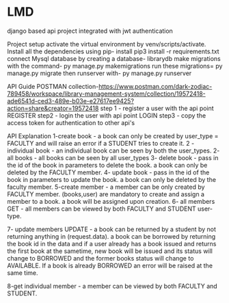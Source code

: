 # LMD
 django based api project integrated with jwt authentication
 
 Project setup
 activate the virtual environment by venv/scripts/activate.
 Install all the dependencies using pip-  install pip3 install -r requirements.txt
 connect Mysql database by creating a database- librarydb
 make migrations with the command- py manage.py makemigrations
 run these migrations= py manage.py migrate
 then runserver with- py manage.py runserver
 
 API Guide
 POSTMAN collection-https://www.postman.com/dark-zodiac-789458/workspace/library-management-system/collection/19572418-ade6541d-ced3-489e-b03e-e27617ee9425?action=share&creator=19572418
 step 1 - register a user with the api point REGISTER
 step2 - login the user with api point LOGIN
 step3 - copy the access token for authentication to other api's
 
 API Explanation
 1-create book - a book can only be created by user_type = FACULTY and will raise an error if a STUDENT tries to create it.
 2 - individual book - an individual book can be seen by both the user_types.
 2- all books - all books can be seen by all user_types
 3- delete book - pass in the id of the book in parameters to delete the book. a book can only be deleted by the FACULTY member.
 4- update book - pass in the id of the book in parameters to update the book. a book can only be deleted by the faculty member.
 5-create member - a member can be only created by FACULTY member. (books,user) are mandatory to create and assign a member to a book. a book will be assigned upon creation.
 6- all members GET - all members can be viewed by both FACULTY and STUDENT user-type.
 
 7- update members UPDATE - a book can be returned by a student by not returning anything in (request.data). a book can be borrowed by returning the book id in the data and if a user already has a book issued and returns the first book at the sametime, new book will be issued and its status will change to BORROWED and the former books status will change to AVAILABLE. If a book is already BORROWED an error will be raised at the same time.
 
 8-get individual member - a member can be viewed by both FACULTY and STUDENT.
 
